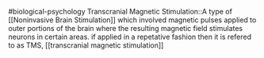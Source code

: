 #biological-psychology 
Transcranial Magnetic Stimulation::A type of [[Noninvasive Brain Stimulation]] which involved magnetic pulses applied to outer portions of the brain where the resulting magnetic field stimulates neurons in certain areas. if applied in a repetative fashion then it is refered to as TMS, [[transcranial magnetic stimulation]]
